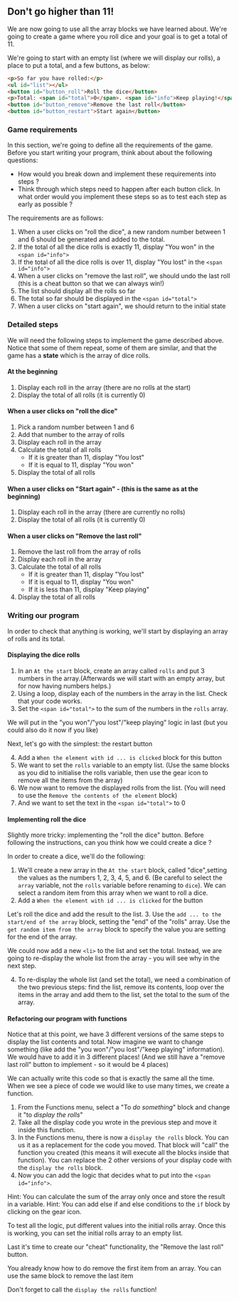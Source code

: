 ## Don't go higher than 11!

We are now going to use all the array blocks we have learned about. We're going to create a game where you roll dice and your goal is to get a total of 11.

We're going to start with an empty list (where we will display our rolls), a place to put a total, and a few buttons, as below:

```html
<p>So far you have rolled:</p>
<ul id="list"></ul>
<button id="button_roll">Roll the dice</button>
<p>Total: <span id="total">0</span>. <span id="info">Keep playing!</span></p>
<button id="button_remove">Remove the last roll</button>
<button id="button_restart">Start again</button>
```

### Game requirements

In this section, we're going to define all the requirements of the game. Before you start writing your program, think about about the following questions:

- How would you break down and implement these requirements into steps ?
- Think through which steps need to happen after each button click. In what order would you implement these steps so as to test each step as early as possible ?

The requirements are as follows:


1. When a user clicks on "roll the dice", a new random number between 1 and 6 should be generated and added to the total.
2. If the total of all the dice rolls is exactly 11, display "You won" in the `<span id="info">`
3. If the total of all the dice rolls is over 11, display "You lost" in the `<span id="info">`
4. When a user clicks on "remove the last roll", we should undo the last roll (this is a cheat button so that we can always win!)
5. The list should display all the rolls so far
6. The total so far should be displayed in the `<span id="total">`
7. When a user clicks on "start again", we should return to the initial state

### Detailed steps

We will need the following steps to implement the game described above. Notice that some of them repeat, some of them are similar, and that the game has a **state** which is the array of dice rolls.

#### At the beginning

1. Display each roll in the array (there are no rolls at the start)
2. Display the total of all rolls (it is currently 0)

#### When a user clicks on "roll the dice" 

1. Pick a random number between 1 and 6
2. Add that number to the array of rolls
3. Display each roll in the array
4. Calculate the total of all rolls
    - If it is greater than 11, display "You lost" 
    - If it is equal to 11, display "You won"
5. Display the total of all rolls

#### When a user clicks on "Start again" - (this is the same as at the beginning)

1. Display each roll in the array (there are currently no rolls)
2. Display the total of all rolls (it is currently 0)

#### When a user clicks on "Remove the last roll"

1. Remove the last roll from the array of rolls
2. Display each roll in the array
3. Calculate the total of all rolls
    - If it is greater than 11, display "You lost"
    - If it is equal to 11, display "You won"
    - If it is less than 11, display "Keep playing"
4. Display the total of all rolls

### Writing our program

In order to check that anything is working, we'll start by displaying an array of rolls and its total.

#### Displaying the dice rolls

1. In an `At the start` block, create an array called `rolls` and put 3 numbers in the array.(Afterwards we will start with an empty array, but for now having numbers helps.)
2. Using a loop, display each of the numbers in the array in the list. Check that your code works.
3. Set the `<span id="total">` to the sum of the numbers in the `rolls` array.

We will put in the "you won"/"you lost"/"keep playing" logic in last (but you could also do it now if you like)

Next, let's go with the simplest: the restart button 

4. Add a `When the element with id ... is clicked` block for this button
5. We want to set the `rolls` variable to an empty list. (Use the same blocks as you did to initialise the rolls variable, then use the gear icon to remove all the items from the array)
6. We now want to remove the displayed rolls from the list. (You will need to use the `Remove the contents of the element` block)
7. And we want to set the text in the `<span id="total">` to 0

#### Implementing roll the dice

Slightly more tricky: implementing the "roll the dice" button. Before following the instructions, can you think how we could create a dice ?

In order to create a dice, we'll do the following:

1. We'll create a new array in the `At the start` block, called "dice",setting the values as the numbers 1, 2, 3, 4, 5, and 6. (Be careful to select the `array` variable, not the `rolls` variable before renaming to `dice`). We can select a random item from this array when we want to roll a dice.
2. Add a `When the element with id ... is clicked` for the button

Let's roll the dice and add the result to the list.
3. Use the `add ... to the start/end of the array` block, setting the "end" of the "rolls" array. Use the `get random item from the array` block to specify the value you are setting for the end of the array.

We could now add a new `<li>` to the list and set the total. Instead, we are going to re-display the whole list from the array - you will see why in the next step.

4. To re-display the whole list (and set the total), we need a combination of the two previous steps: find the list, remove its contents, loop over the items in the array and add them to the list, set the total to the sum of the array.

#### Refactoring our program with functions

Notice that at this point, we have 3 different versions of the same steps to display the list contents and total. Now imagine we want to change something (like add the "you won"/"you lost"/"keep playing" information). We would have to add it in 3 different places! (And we still have a "remove last roll" button to implement - so it would be 4 places)

We can actually write this code so that is exactly the same all the time. When we see a piece of code we would like to use many times, we create a function.

1. From the Functions menu, select a <span class="blockname">"To <i>do something</i>"</span> block and change it "to <i>display the rolls</i>"
2. Take all the display code you wrote in the previous step and move it inside this function.
3. In the Functions menu, there is now a `display the rolls` block. You can us it as a replacement for the code you moved. That block will "call" the function you created (this means it will execute all the blocks inside that function). You can replace the 2 other versions of your display code with the `display the rolls` block.
4. Now you can add the logic that decides what to put into the `<span id="info">`.

Hint: You can calculate the sum of the array only once and store the result in a variable.
Hint: You can add else if and else conditions to the `if` block by clicking on the gear icon.

To test all the logic, put different values into the initial rolls array. Once this is working, you can set the initial rolls array to an empty list.

Last it's time to create our "cheat" functionality, the "Remove the last roll" button.

You already know how to do remove the first item from an array. You can use the same block to remove the last item

Don't forget to call the `display the rolls` function!
